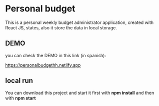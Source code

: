 # Personal budget

This is a personal weekly budget administrator application, created with  React JS, states, also it store the data in local storage.

## DEMO

you can check the DEMO in this link (in spanish): 

https://personalbudgethh.netlify.app

## local run

You can download this project and start it first with **npm install** and then with **npm start**
